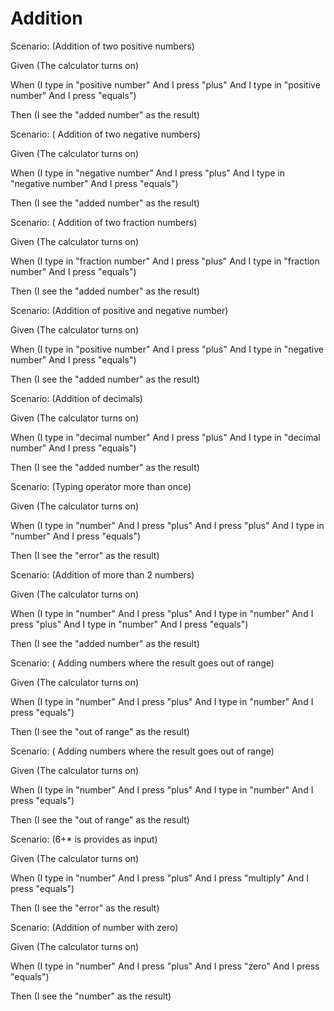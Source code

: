 # Addition

Scenario: (Addition of two positive numbers)
  
  Given (The calculator turns on)

  When (I type in "positive number"
And I press "plus"
And I type in "positive number"
And I press "equals")
  
  Then (I see the "added number" as the result)

Scenario: ( Addition of two negative numbers)
  
  Given (The calculator turns on)
  
  When (I type in "negative number"
And I press "plus"
And I type in "negative number"
And I press "equals")
  
  Then (I see the "added number" as the result)

Scenario: ( Addition of two fraction numbers)
  
  Given (The calculator turns on)
  
  When (I type in "fraction number"
And I press "plus"
And I type in "fraction number"
And I press "equals")
  
  Then (I see the "added number" as the result)
  
  Scenario: (Addition of positive and negative number)
  
  Given (The calculator turns on)
  
  When (I type in "positive number"
And I press "plus"
And I type in "negative number"
And I press "equals")
  
  Then (I see the "added number" as the result)

Scenario: (Addition of decimals)
  
  Given (The calculator turns on)
  
  When (I type in "decimal number"
And I press "plus"
And I type in "decimal number"
And I press "equals")
  
  Then (I see the "added number" as the result)
  
  Scenario: (Typing operator more than once)
  
  Given (The calculator turns on)
  
  When (I type in "number"
And I press "plus"
And I press "plus"
And I type in "number"
And I press "equals")
  
  Then (I see the "error" as the result)
  
  Scenario: (Addition of more than 2 numbers)
  
  Given (The calculator turns on)
  
  When (I type in "number"
And I press "plus"
And I type in "number"
And I press "plus"
And I type in "number"
And I press "equals")
  
  Then (I see the "added number" as the result)
  
  Scenario: ( Adding numbers where the result goes out of range)
  
  Given (The calculator turns on)
  
  When (I type in "number"
And I press "plus"
And I type in "number"
And I press "equals")
  
  Then (I see the "out of range" as the result)
  
   Scenario: ( Adding numbers where the result goes out of range)
  
  Given (The calculator turns on)
  
  When (I type in "number"
And I press "plus"
And I type in "number"
And I press "equals")
  
  Then (I see the "out of range" as the result)
  
  Scenario: (6+* is provides as input)
  
  Given (The calculator turns on)
  
  When (I type in "number"
And I press "plus"
And I press "multiply"
And I press "equals")
  
  Then (I see the "error" as the result)
  
  Scenario: (Addition of number with zero)
  
  Given (The calculator turns on)
  
  When (I type in "number"
And I press "plus"
And I press "zero"
And I press "equals")
  
  Then (I see the "number" as the result)
